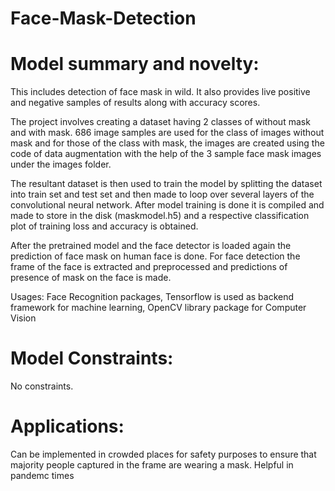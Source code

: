 # Face-Mask-Detection
# Model summary and novelty: <br />
This includes detection of face mask in wild. It also provides live positive and negative samples of results along with accuracy scores. 

The project involves creating a dataset having 2 classes of without mask and with mask. 686 image samples are used for the class of images without mask and for those of the  class with mask, the images are created using the code of data augmentation with the help of the 3 sample face mask images under the images folder. 

The resultant dataset is then used to train the model by splitting the dataset into train set and test set and then made to loop over several layers of the convolutional neural network. After model training is done it is compiled and made to store in the disk (maskmodel.h5) and a respective classification plot of training loss and accuracy is obtained.

After the pretrained model and the face detector is loaded again the prediction of face mask on human face is done. For face detection the frame of the face is extracted and preprocessed and predictions of presence of mask on the face is made.

Usages: Face Recognition packages, Tensorflow is used as backend framework for machine learning, OpenCV library package for Computer Vision <br />

# Model Constraints: <br />
No constraints.<br />

# Applications:
Can be implemented in crowded places for safety purposes to ensure that majority people captured in the frame are wearing a mask. Helpful in pandemc times
